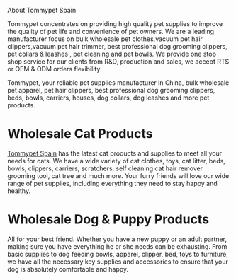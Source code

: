 About Tommypet Spain

Tommypet concentrates on providing high quality pet supplies to improve the quality of pet life and convenience of pet owners. We are a leading manufacturer focus on bulk wholesale pet clothes,vacuum pet hair clippers,vacuum pet hair trimmer, best professional dog grooming clippers, pet collars & leashes , pet cleaning and pet bowls. We provide one stop shop service for our clients from R&D, production and sales, we accept RTS or OEM & ODM orders flexibility.

Tommypet, your reliable pet supplies manufacturer in China, bulk wholesale pet apparel, pet hair clippers, best professional dog grooming clippers, beds, bowls, carriers, houses, dog collars, dog leashes and more pet products.

# Wholesale Cat Products

[Tommypet Spain](https://tommypetspain.com/) has the latest cat products and supplies to meet all your needs for cats. We have a wide variety of cat clothes, toys, cat litter, beds, bowls, clippers, carriers, scratchers, self cleaning cat hair remover grooming tool, cat tree and much more. Your furry friends will love our wide range of pet supplies, including everything they need to stay happy and healthy.

# Wholesale Dog & Puppy Products

All for your best friend. Whether you have a new puppy or an adult partner, making sure you have everything he or she needs can be exhausting. From basic supplies to dog feeding bowls, apparel, clipper, bed, toys to furniture, we have all the necessary key supplies and accessories to ensure that your dog is absolutely comfortable and happy.

